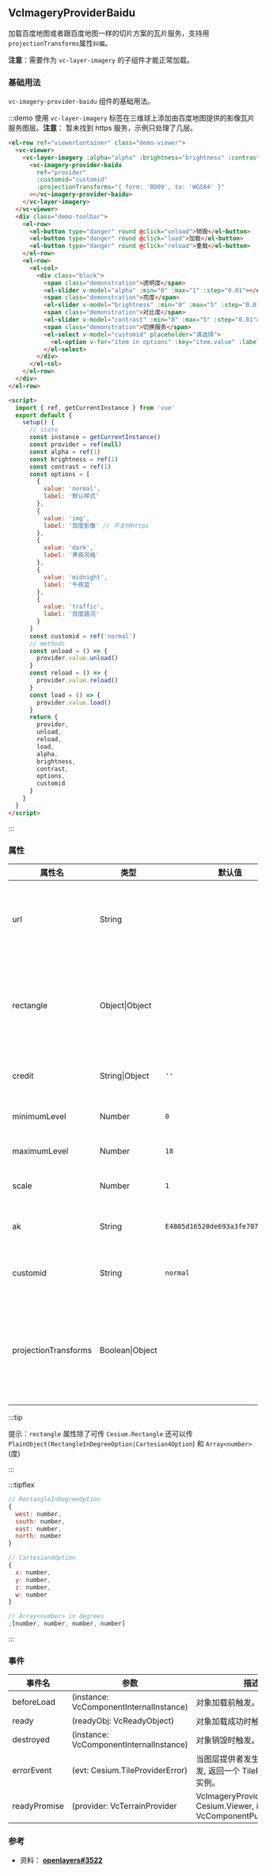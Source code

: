 ## VcImageryProviderBaidu

加载百度地图或者跟百度地图一样的切片方案的瓦片服务，支持用`projectionTransforms`属性`纠偏`。

**注意**：需要作为 `vc-layer-imagery` 的子组件才能正常加载。

### 基础用法

`vc-imagery-provider-baidu` 组件的基础用法。

:::demo 使用 `vc-layer-imagery` 标签在三维球上添加由百度地图提供的影像瓦片服务图层。**注意**： 暂未找到 https 服务，示例只处理了几层。

```html
<el-row ref="viewerContainer" class="demo-viewer">
  <vc-viewer>
    <vc-layer-imagery :alpha="alpha" :brightness="brightness" :contrast="contrast">
      <vc-imagery-provider-baidu
        ref="provider"
        :customid="customid"
        :projectionTransforms="{ form: 'BD09', to: 'WGS84' }"
      ></vc-imagery-provider-baidu>
    </vc-layer-imagery>
  </vc-viewer>
  <div class="demo-toolbar">
    <el-row>
      <el-button type="danger" round @click="unload">销毁</el-button>
      <el-button type="danger" round @click="load">加载</el-button>
      <el-button type="danger" round @click="reload">重载</el-button>
    </el-row>
    <el-row>
      <el-col>
        <div class="block">
          <span class="demonstration">透明度</span>
          <el-slider v-model="alpha" :min="0" :max="1" :step="0.01"></el-slider>
          <span class="demonstration">亮度</span>
          <el-slider v-model="brightness" :min="0" :max="5" :step="0.01"></el-slider>
          <span class="demonstration">对比度</span>
          <el-slider v-model="contrast" :min="0" :max="5" :step="0.01"></el-slider>
          <span class="demonstration">切换服务</span>
          <el-select v-model="customid" placeholder="请选择">
            <el-option v-for="item in options" :key="item.value" :label="item.label" :value="item.value"> </el-option>
          </el-select>
        </div>
      </el-col>
    </el-row>
  </div>
</el-row>

<script>
  import { ref, getCurrentInstance } from 'vue'
  export default {
    setup() {
      // state
      const instance = getCurrentInstance()
      const provider = ref(null)
      const alpha = ref(1)
      const brightness = ref(1)
      const contrast = ref(1)
      const options = [
        {
          value: 'normal',
          label: '默认样式'
        },
        {
          value: 'img',
          label: '百度影像' // 不支持https
        },
        {
          value: 'dark',
          label: '黑夜风格'
        },
        {
          value: 'midnight',
          label: '午夜蓝'
        },
        {
          value: 'traffic',
          label: '百度路况'
        }
      ]
      const customid = ref('normal')
      // methods
      const unload = () => {
        provider.value.unload()
      }
      const reload = () => {
        provider.value.reload()
      }
      const load = () => {
        provider.value.load()
      }
      return {
        provider,
        unload,
        reload,
        load,
        alpha,
        brightness,
        contrast,
        options,
        customid
      }
    }
  }
</script>
```

:::

### 属性

<!-- prettier-ignore -->
| 属性名 | 类型 | 默认值 | 描述 |
| ----- | ---- | ----- | ---- |
| url | String |  | `optional` 指定服务地址。 指定了 `url` 将忽略 `customid` 属性。 |
| rectangle | Object\|Object | | `optional` 指定影像图层的矩形范围，此矩形限制了影像可见范围。 |
| credit | String\|Object | `''` | `optional` 服务版权描述信息。 |
| minimumLevel | Number | `0` | `optional` 最小层级。 |
| maximumLevel | Number | `18` | `optional` 最大层级。 |
| scale | Number | `1` | `optional` 指定缩放。 |
| ak | String | `E4805d16520de693a3fe707cdc962045` | `optional` 指定百度地图key。 |
| customid | String | `normal` | `optional` 指定自定义风格id。 |img/vec/traffic/normal/light/dark/redalert/googlelite/grassgreen/midnight/pink/darkgreen/bluish/grayscale/hardedge|
| projectionTransforms | Boolean\|Object |  | `optional` 指定投影变换参数。**结构： { from: 'BD09', to: 'WGS84' }** |

:::tip

提示：`rectangle` 属性除了可传 `Cesium.Rectangle` 还可以传 `PlainObject(RectangleInDegreeOption|Cartesian4Option`) 和 `Array<number>` (度)

:::

:::tipflex

```js
// RectangleInDegreeOption
{
  west: number,
  south: number,
  east: number,
  north: number
}
```

```js
// Cartesian4Option
{
  x: number,
  y: number,
  z: number,
  w: number
}
```

```js
// Array<number> in degrees
;[number, number, number, number]
```

:::

### 事件

<!-- prettier-ignore -->
| 事件名 | 参数 | 描述 |
| ------------ | --------------------------------------- | ----------------------------------------------------------------- |
| beforeLoad | (instance: VcComponentInternalInstance) | 对象加载前触发。 |
| ready | (readyObj: VcReadyObject) | 对象加载成功时触发。 |
| destroyed | (instance: VcComponentInternalInstance) | 对象销毁时触发。 |
| errorEvent | (evt: Cesium.TileProviderError) | 当图层提供者发生异步错误时触发, 返回一个 TileProviderError 实例。 |
| readyPromise | (provider: VcTerrainProvider | VcImageryProvider, viewer: Cesium.Viewer, instance: VcComponentPublicInstance) | 当图层提供者可用时触发, 返回 ImageryProvider 实例。 |

### 参考

- 资料： **[openlayers#3522](https://github.com/openlayers/openlayers/issues/3522)**
